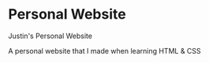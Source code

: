 # Personal Website # 
Justin's Personal Website 

A personal website that I made when learning HTML & CSS
